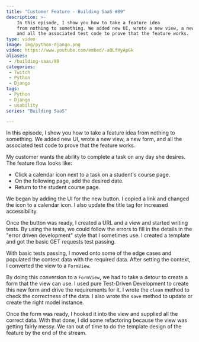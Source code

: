 ```yaml
---
title: "Customer Feature - Building SaaS #89"
description: >-
    In this episode, I show you how to take a feature idea
    from nothing to something. We added new UI, wrote a new view, a new form,
    and all the associated test code to prove that the feature works.
type: video
image: img/python-django.png
video: https://www.youtube.com/embed/-aQLfHyApGk
aliases:
 - /building-saas/89
categories:
 - Twitch
 - Python
 - Django
tags:
 - Python
 - Django
 - usability
series: "Building SaaS"

---
```


In this episode, I show you how to take a feature idea
from nothing to something. We added new UI, wrote a new view, a new form,
and all the associated test code to prove that the feature works.

My customer wants the ability to complete a task
on any day she desires.
The feature flow looks like:

* Click a calendar icon next to a task
    on a student's course page.
* On the following page,
    add the desired date.
* Return to the student course page.

We began by adding the UI
for the new button.
I copied a link and changed the icon
to a calendar icon.
I also update the title tag
for increased accessibility.

Once the button was ready,
I created a URL
and a view
and started writing tests.
By using the tests,
we could follow the errors
to fill in the details
in the "error driven development" style
that I sometimes use.
I created a template
and got the basic GET requests test passing.

With basic tests passing,
I moved onto some of the edge cases
and populated the context data
with the required data.
After setting the context,
I converted the view to a `FormView`.

By doing this conversion to a `FormView`,
we had to take a detour
to create a form
that the view can use.
I used pure Test-Driven Development
to create this new form
and drive the requirements
for it.
I wrote the `clean` method
to check the correctness
of the data.
I also wrote the `save` method
to update or create the right model instance.

Once the form was ready,
I hooked it into the view
and supplied all the correct data.
With that done,
I did some refactoring
because the view was getting fairly messy.
We ran out of time to do the template design
of the feature
by the end of the stream.

